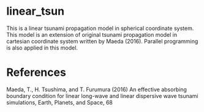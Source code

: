 # linear_tsun

This is a linear tsunami propagation model in spherical coordinate system.
This model is an extension of original tsunami propagation model in cartesian coordinate system written by Maeda (2016).
Parallel programming is also applied in this model.

# References
Maeda, T., H. Tsushima, and T. Furumura (2016) An effective absorbing boundary condition for linear long-wave and linear dispersive wave tsunami simulations, Earth, Planets, and Space, 68
